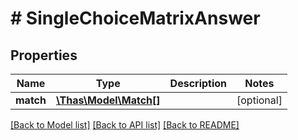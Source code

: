 # # SingleChoiceMatrixAnswer

## Properties

Name | Type | Description | Notes
------------ | ------------- | ------------- | -------------
**match** | [**\Thas\Model\Match[]**](Match.md) |  | [optional] 

[[Back to Model list]](../../README.md#documentation-for-models) [[Back to API list]](../../README.md#documentation-for-api-endpoints) [[Back to README]](../../README.md)


